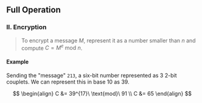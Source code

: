 ## Full Operation

### II. Encryption

> To encrypt a message $M$, represent it as a number smaller than $n$
> and compute $C = M^e\ \text{mod}\ n$.

#### Example

Sending the "message" `213`, a six-bit number represented as 3 2-bit
couplets. We can represent this in base 10 as $39$.

$$
\begin{align}
C &= 39^{17}\ \text{mod}\ 91 \\
C &= 65
\end{align}
$$
